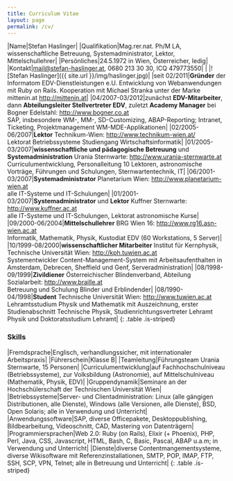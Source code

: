 ```yaml
---
title: Curriculum Vitae
layout: page
permalink: /cv/
---
```


|Name|Stefan Haslinger|
|Qualifikation|Mag.rer.nat. Ph/M LA, wissenschaftliche Betreuung, Systemadministrator, Lektor, Mittelschullehrer|
|Persönliches|24.5.1972 in Wien, Österreicher, ledig|
|Kontakt|mail@stefan-haslinger.at, 0680 213 30 30, ICQ 479773550|
| |![Stefan Haslinger]({{ site.url }}/img/haslinger.jpg)|
|seit 02/2011|**Gründer** der Informatom EDV-Dienstleistungen e.U. Entwicklung von Webanwendungen mit Ruby on Rails. Kooperation mit Michael Stranka unter der Marke mittenin.at http://mittenin.at|
|04/2007-03/2012|zunächst **EDV-Mitarbeiter**, dann **Abteilungsleiter Stellvertreter EDV**, zuletzt **Academy Manager** bei Bogner Edelstahl: http://www.bogner.co.at<br/>SAP, insbesondere WM-, MM-, SD-Customizing, ABAP-Reporting;  Intranet, Ticketing, Projektmanagement WM-MDE-Applikationen|
|02/2005-06/2007|**Lektor** Technikum-Wien: http://www.technikum-wien.at/<br/> Lektorat Betriebssysteme Studiengang Wirtschaftsinformatik|
|01/2005-03/2007|**wissenschaftliche und pädagogische Betreuung** und **Systemadministration** Urania Sternwarte: http://www.urania-sternwarte.at <br/> Curriculumentwicklung, Personalleitung 10 Lektoren, astronomische Vorträge, Führungen und Schulungen, Sternwartentechnik, IT|
|06/2001-03/2007|**Systemadministrator** Planetarium Wien: http://www.planetarium-wien.at <br/> alle IT-Systeme und IT-Schulungen|
|01/2001-03/2007|**Systemadministrator** und **Lektor** Kuffner Sternwarte: http://www.kuffner.ac.at <br/> alle IT-Systeme und IT-Schulungen, Lektorat astronomische Kurse|
|09/2000-06/2004|**Mittelschullehrer** BRG Wien 16: http://www.rg16.asn-wien.ac.at <br/> Informatik, Mathematik, Physik, Kustodiat EDV (60 Workstations, 5 Server)|
|10/1999-08/2000|**wissenschaftlicher Mitarbeiter** Institut für Kernphysik, Technische Universität Wien: http://kph.tuwien.ac.at <br/> Systementwickler Content-Management-System mit Arbeitsaufenthalten in Amsterdam, Debrecen, Sheffield und Genf, Serveradministration|
|08/1998-09/1999|**Zivildiener** Österreichischer Blindenverband, Abteilung Sozialarbeit: http://www.braille.at <br/> Betreuung und Schulung Blinder und Erblindender|
|08/1990-04/1998|**Student** Technische Universität Wien: http://www.tuwien.ac.at <br/> Lehramtsstudium Physik und Mathematik mit Auszeichnung, erster Studienabschnitt Technische Physik, Studienrichtungsvertreter Lehramt Physik und Doktoratsstudium Lehramt|
{: .table .is-striped}

### Skills ###

|Fremdsprache|Englisch, verhandlungssicher, mit internationaler Arbeitspraxis|
|Führerschein|Klasse B|
|Teamleitung|Führungsteam Urania Sternwarte, 15 Personen|
|Curriculumentwicklung|auf Fachhochschulniveau (Betriebssysteme), zur Volksbildung (Astronomie), auf Mittelschulniveau (Mathematik, Physik, EDV)|
|Gruppendynamik|Seminare an der Hochschülerschaft der Technischen Universität Wien|
|Betriebssysteme|Server- und Clientadministration: Linux (alle gängigen Distributionen, alle Dienste), Windows (alle Versionen, alle Dienste), BSD, Open Solaris; alle in Verwendung und Unterricht|
|Anwendungssoftware|SAP, diverse Officepakete, Desktoppublishing, Bildbearbeitung, Videoschnitt, CAD, Mastering von Datenträgern|
|Programmiersprachen|Web 2.0: Ruby (on Rails), Elixir (+ Phoenix), PHP, Perl, Java, CSS, Javascript, HTML, Bash, C, Basic, Pascal, ABAP u.a.m; in Verwendung und Unterricht|
|Dienste|diverse Contentmangementsysteme, diverse Wikisoftware mit Referenzinstallationen, SMTP, POP, IMAP, FTP, SSH, SCP, VPN, Telnet; alle in Betreuung und Unterricht|
{: .table .is-striped}
